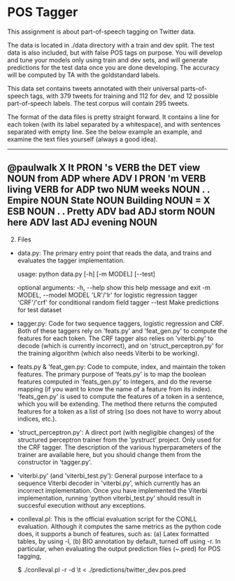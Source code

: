 # POS Tagger

This assignment is about part-of-speech tagging on Twitter data. 

The data is located in ./data directory with a train and dev split. The test data is also included, but with false POS tags on purpose. 
You will develop and tune your models only using train and dev sets, and will generate predictions for the test data once you are done developing. 
The accuracy will be computed by TA with the goldstandard labels. 

This data set contains tweets annotated with their universal parts-of-speech tags, with 379 tweets for training and 112 for dev, and 12 possible part-of-speech labels. The test corpus will contain 295 tweets.

The format of the data files is pretty straight forward. It contains a line for each token (with its label separated by a whitespace), and with sentences separated with empty line. See the below example an example, and examine the text files yourself (always a good idea).

------------------------------
@paulwalk X
It  PRON
's  VERB
the DET
view  NOUN
from  ADP
where ADV
I PRON
'm  VERB
living  VERB
for ADP
two NUM
weeks NOUN
. .
Empire  NOUN
State NOUN
Building  NOUN
= X
ESB NOUN
. .
Pretty  ADV
bad ADJ
storm NOUN
here  ADV
last  ADJ
evening NOUN
------------------------------




2. Files

- data.py: The primary entry point that reads the data, and trains and evaluates the tagger implementation.

	usage: python data.py [-h] [-m MODEL] [--test]

	optional arguments:
	  -h, --help            show this help message and exit
	  -m MODEL, --model MODEL
	                        'LR'/'lr' for logistic regression tagger
	                        'CRF'/'crf' for conditional random field tagger
	  --test                Make predictions for test dataset


- tagger.py: Code for two sequence taggers, logistic regression and CRF. Both of these taggers rely on 'feats.py' and 'feat_gen.py' to compute the features for each token. The CRF tagger also relies on 'viterbi.py' to decode (which is currently incorrect), and on 'struct_perceptron.py' for the training algorithm (which also needs Viterbi to be working).

- feats.py & 'feat_gen.py: Code to compute, index, and maintain the token features. The primary purpose of 'feats.py' is to map the boolean features computed in 'feats_gen.py' to integers, and do the reverse mapping (if you want to know the name of a feature from its index). 'feats_gen.py' is used to compute the features of a token in a sentence, which you will be extending. The method there returns the computed features for a token as a list of string (so does not have to worry about indices, etc.).

- 'struct_perceptron.py': A direct port (with negligible changes) of the structured perceptron trainer from the 'pystruct' project. Only used for the CRF tagger. The description of the various hyperparameters of the trainer are available here, but you should change them from the constructor in 'tagger.py'.

- 'viterbi.py' (and 'viterbi_test.py'): General purpose interface to a sequence Viterbi decoder in 'viterbi.py', which currently has an incorrect implementation. Once you have implemented the Viterbi implementation, running 'python viterbi_test.py' should result in succesful execution without any exceptions.

- conlleval.pl: This is the official evaluation script for the CONLL evaluation.
  Although it computes the same metrics as the python code does, it supports a bunch of features, such as: 
  	(a) Latex formatted tables, by using -l, 
  	(b) BIO annotation by default, turned off using -r.
  In particular, when evaluating the output prediction files (~.pred) for POS tagging, 

  $ ./conlleval.pl -r -d \\t < ./predictions/twitter_dev.pos.pred

